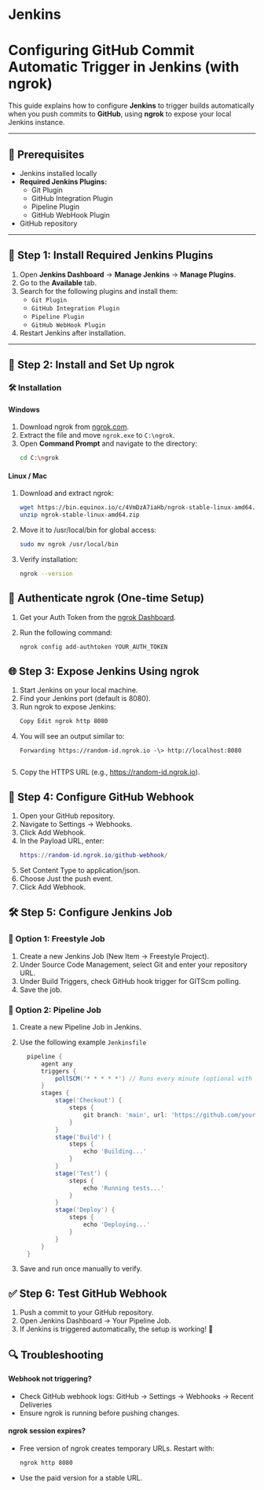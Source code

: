 # Jenkins

# Configuring GitHub Commit Automatic Trigger in Jenkins (with ngrok)

This guide explains how to configure **Jenkins** to trigger builds automatically when you push commits to **GitHub**, using **ngrok** to expose your local Jenkins instance.

---

## 📌 Prerequisites
- Jenkins installed locally
- **Required Jenkins Plugins:**
  - Git Plugin
  - GitHub Integration Plugin
  - Pipeline Plugin
  - GitHub WebHook Plugin
- GitHub repository

---

## 🚀 Step 1: Install Required Jenkins Plugins
1. Open **Jenkins Dashboard** → **Manage Jenkins** → **Manage Plugins**.
2. Go to the **Available** tab.
3. Search for the following plugins and install them:
   - `Git Plugin`
   - `GitHub Integration Plugin`
   - `Pipeline Plugin`
   - `GitHub WebHook Plugin`
4. Restart Jenkins after installation.

---

## 🔗 Step 2: Install and Set Up ngrok

### 🛠 Installation

#### Windows
1. Download ngrok from [ngrok.com](https://ngrok.com/download).
2. Extract the file and move `ngrok.exe` to `C:\ngrok`.
3. Open **Command Prompt** and navigate to the directory:
   ```sh
   cd C:\ngrok

#### Linux / Mac

1. Download and extract ngrok: 
    ```sh
    wget https://bin.equinox.io/c/4VmDzA7iaHb/ngrok-stable-linux-amd64.zip
    unzip ngrok-stable-linux-amd64.zip

2. Move it to /usr/local/bin for global access:
 
    ```sh
    sudo mv ngrok /usr/local/bin

3. Verify installation:

   ```sh
   ngrok --version

## 🔑 Authenticate ngrok (One-time Setup)
1. Get your Auth Token from the [ngrok Dashboard](https://dashboard.ngrok.com).
2. Run the following command:

   ```sh
   ngrok config add-authtoken YOUR_AUTH_TOKEN

## 🌐 Step 3: Expose Jenkins Using ngrok
1. Start Jenkins on your local machine. 
2. Find your Jenkins port (default is
8080). 
3. Run ngrok to expose Jenkins: 
    ```sh 
    Copy Edit ngrok http 8080 

4. You will see an output similar to: 
   ```nginx  
   Forwarding https://random-id.ngrok.io -\> http://localhost:8080 
  
5. Copy the HTTPS URL (e.g., https://random-id.ngrok.io). 

## 🔄 Step 4: Configure GitHub Webhook

1. Open your GitHub repository. 
2. Navigate to Settings → Webhooks. 
3. Click Add Webhook. 
4. In the Payload URL, enter: 
   ```lua
   https://random-id.ngrok.io/github-webhook/ 
   
5. Set Content Type to application/json. 
6. Choose Just the push event. 
7. Click Add Webhook. 

## 🛠 Step 5: Configure Jenkins Job 

### 📝 Option 1: Freestyle Job 
1. Create a new Jenkins Job (New Item → Freestyle Project). 
2. Under Source Code Management, select Git and enter your repository URL. 
3. Under Build Triggers, check GitHub hook trigger for GITScm polling. 
4. Save the job. 

### 📜 Option 2: Pipeline Job
1. Create a new Pipeline Job in Jenkins.

2. Use the following example `Jenkinsfile`

    ```groovy
      pipeline {
          agent any
          triggers {
              pollSCM('* * * * *') // Runs every minute (optional with webhook)
          }
          stages {
              stage('Checkout') {
                  steps {
                      git branch: 'main', url: 'https://github.com/your-repo.git'
                  }
              }
              stage('Build') {
                  steps {
                      echo 'Building...'
                  }
              }
              stage('Test') {
                  steps {
                      echo 'Running tests...'
                  }
              }
              stage('Deploy') {
                  steps {
                      echo 'Deploying...'
                  }
              }
          }
      }

3. Save and run once manually to verify.

## ✅ Step 6: Test GitHub Webhook 

1. Push a commit to your GitHub repository.
2. Open Jenkins Dashboard → Your Pipeline Job. 
3. If Jenkins is triggered automatically, the setup is working! 🎉 

## 🔍 Troubleshooting 

#### Webhook not triggering?

* Check GitHub webhook logs: GitHub → Settings → Webhooks → Recent
Deliveries 
* Ensure ngrok is running before pushing changes. 

#### ngrok session expires?

* Free version of ngrok creates temporary URLs. Restart with: 
  ```sh Copy Edit
  ngrok http 8080 
  
* Use the paid version for a stable URL.


